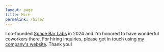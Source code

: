 ```yaml
---
layout: page
title: Hire
permalink: /hire/
---
```


I co-founded [Space Bar Labs](https://www.spacebarlabs.com) in 2024 and I'm honored to have wonderful coworkers there.  For hiring inquiries, please get in touch using [my company's website](https://www.spacebarlabs.com).  Thank you!

